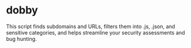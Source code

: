 # dobby
This script finds subdomains and URLs, filters them into .js, .json, and sensitive categories, and helps streamline your security assessments and bug hunting.
